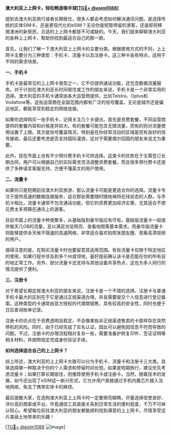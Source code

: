 **澳大利亚上上网卡，轻松畅游南半球[[TG💪+ @esim1088](https://t.me/s/esim1088)]**

提到去澳大利亚旅行或者长期居住，很多人都会考虑如何解决通讯问题。是选择传统的实体SIM卡，还是更现代化的eSIM？无论你是短暂停留的游客，还是即将移居澳洲的新居民，合适的上上网卡都是不可或缺的。今天，我们就来聊聊澳大利亚的各种上上网卡，帮助你找到最适合自己的那一款。

首先，让我们了解一下澳大利亚上上网卡的主要分类。根据使用方式的不同，上上网卡主要分为三种类型：手机卡、流量卡以及注册卡。这三种卡各有特点，适用于不同的需求场景。

**一、手机卡**

手机卡是最常见的上上网卡类型之一，它不仅提供通话功能，还包含数据流量服务。对于计划在澳大利亚长时间居住或工作的朋友来说，手机卡是一个非常实用的选择。澳大利亚的手机卡通常由各大运营商提供，比如Telstra、Optus和Vodafone等。这些运营商在全国范围内都有广泛的信号覆盖，无论是城市还是偏远地区，都能享受到稳定的网络连接。

如果你选择购买一张手机卡，记得关注几个关键点。首先是资费套餐，不同运营商提供的套餐内容和价格差异较大。有的套餐可能包含无限流量，而有的则对流量使用设置了上限。其次是信号覆盖情况，特别是在你经常活动的区域是否有良好的信号接收。最后还要考虑是否支持国际漫游，这对于需要偶尔回国的朋友来说尤为重要。

此外，现在市面上也有不少预付费手机卡可供选择。这类卡的优势在于无需签订长期合同，用户可以根据自己的实际需求灵活调整资费套餐。而且很多预付费卡还提供了多种语言客服支持，方便不懂英文的用户使用。

**二、流量卡**

如果你只是短期前往澳大利亚旅游，那么流量卡可能是更适合你的选择。流量卡专注于提供高速的数据连接服务，适合那些需要随时随地保持在线状态的人群。与手机卡相比，流量卡通常不包含通话功能，但它的资费更加经济实惠，尤其适合不想花费太多预算在通讯上的游客。

目前市面上的流量卡种类繁多，从基础版到豪华版应有尽有。基础版流量卡一般提供每天几GB的流量，足以满足浏览网页、查看地图等基本需求。而豪华版流量卡则能够提供全天候不限速的高速网络，非常适合喜欢拍照发朋友圈、观看高清视频的用户。

值得注意的是，在购买流量卡时也要留意其适用范围。有些流量卡仅限于特定地区的使用，如果行程中涉及到多个州或领地，最好提前确认该卡是否能在你的所有目的地正常工作。另外，部分流量卡还支持与其他设备共享热点，这也为多人同行的情况提供了便利。

**三、注册卡**

对于希望长期定居澳大利亚的朋友来说，注册卡是一个不错的选择。注册卡与普通手机卡最大的区别在于它是通过正规渠道办理，并且需要提交个人信息进行登记备案。这种类型的卡通常由官方授权的代理商销售，具有较高的安全性，同时也便于日后查询账单记录。

注册卡的优点在于资费透明且稳定，不会像某些非正规渠道售卖的卡那样存在突然停机的风险。同时，由于已经完成了实名认证，因此可以避免因信息不符而导致的问题。不过，注册卡的办理流程相对复杂一些，需要准备护照复印件、签证证明等相关材料，并按照规定完成身份验证手续。

**如何选择适合自己的上上网卡？**

综上所述，澳大利亚的上上网卡大致可以分为手机卡、流量卡和注册卡三大类。具体选择哪一种取决于你的个人需求和停留时间长短。如果是短期旅行，建议优先考虑流量卡；如果打算长期居住，则推荐使用手机卡或注册卡。当然，随着技术的发展，如今还出现了eSIM这一新兴形式，它允许用户直接通过手机内置芯片接入当地网络，免去了携带实体卡的麻烦。

最后提醒大家，在选购澳大利亚上上网卡时一定要擦亮眼睛，尽量选择信誉良好、评价高的商家或平台。毕竟通信工具直接关系到日常生活的便利程度，千万不可掉以轻心。希望每位前往澳大利亚的朋友都能顺利找到满意的上上网卡，尽情享受这片美丽土地带来的乐趣！

[[TG💪+ @esim1088](https://t.me/s/esim1088) ![Image](https://i.postimg.cc/4NQfJmqS/Snipaste-2025-05-13-00-14-12.png)]